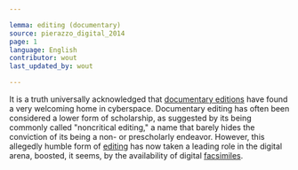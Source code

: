 ```yaml
---

lemma: editing (documentary)
source: pierazzo_digital_2014
page: 1
language: English
contributor: wout
last_updated_by: wout

---
```


It is a truth universally acknowledged that [documentary editions](editionDocumentary.html) have found a very welcoming home in cyberspace. Documentary editing has often been considered a lower form of scholarship, as suggested by its being commonly called "noncritical editing," a name that barely hides the conviction of its being a non- or prescholarly endeavor. However, this allegedly humble form of [editing](editingScholarly.html) has now taken a leading role in the digital arena, boosted, it seems, by the availability of digital [facsimiles](facsimile.html).
